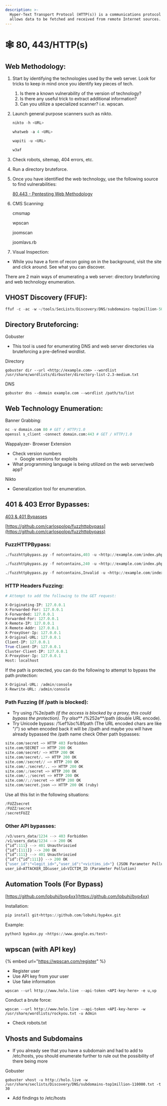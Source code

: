```yaml
---
description: >-
  Hyper-Text Transport Protocol (HTTP(s)) is a communications protocol that
  allows data to be fetched and received from remote Internet sources.
---
```


# 🕸 80, 443/HTTP(s)

## Web Methodology:

1. Start by identifying the technologies used by the web server. Look for tricks to keep in mind once you identify key pieces of tech.
   1. Is there a known vulnerability of the version of technology?
   2. Is there any useful trick to extract additional information?
   3. Can you utilize a specialized scanner? i.e. wpscan.
2.  Launch general purpose scanners such as nikto.

    ```python
    nikto -h <URL>

    whatweb -a 4 <URL>

    wapiti -u <URL>

    w3af
    ```
3. Check robots, sitemap, 404 errors, etc.
4. Run a directory bruteforce.
5.  Once you have identified the web technology, use the following source to find vulnerabilities:

    [80,443 - Pentesting Web Methodology](https://book.hacktricks.xyz/network-services-pentesting/pentesting-web#web-tech-tricks)
6.  CMS Scanning:

    cmsmap

    wpscan

    joomscan

    joomlavs.rb
7. Visual Inspection:

* While you have a form of recon going on in the background, visit the site and click around. See what you can discover.

There are 2 main ways of enumerating a web server: directory bruteforcing and web technology enumeration.

## VHOST Discovery (FFUF):

```python
ffuf -c -ac -w ~/tools/SecLists/Discovery/DNS/subdomains-top1million-5000.txt -H 'Host: Fuzz.forget.htb' -u <http://forge.htb>
```

## Directory Bruteforcing:

Gobuster

* This tool is used for enumerating DNS and web server directories via bruteforcing a pre-defined wordlist.

Directory

```
gobuster dir --url <http://example.com> --wordlist /usr/share/wordlists/dirbuster/directory-list-2.3-medium.txt
```

DNS

```
gobuster dns --domain example.com --wordlist /path/to/list
```

## Web Technology Enumeration:

Banner Grabbing:

```python
nc -v domain.com 80 # GET / HTTP/1.0
openssl s_client -connect domain.com:443 # GET / HTTP/1.0
```

Wappalyzer- Browser Extension

* Check version numbers
  * Google versions for exploits
* What programming language is being utilized on the web server/web app?

Nikto

* Generalization tool for enumeration.

## 401 & 403 Error Bypasses:

[403 & 401 Bypasses](https://book.hacktricks.xyz/network-services-pentesting/pentesting-web/403-and-401-bypasses)

[https://github.com/carlospolop/fuzzhttpbypass](https://github.com/carlospolop/fuzzhttpbypass)

### FuzzHTTPBypass:

```python
./fuzzhttpbypass.py -f notcontains,403 -u <http://example.com/index.php>

./fuzzhttpbypass.py -f notcontains,240 -u <http://example.com/index.php>

./fuzzhttpbypass.py -f notcontains,Invalid -u <http://example.com/index.php>
```

### HTTP Headers Fuzzing:

```python
# Attempt to add the following to the GET request:

X-Originating-IP: 127.0.0.1
X-Forwarded-For: 127.0.0.1
X-Forwarded: 127.0.0.1
Forwarded-For: 127.0.0.1
X-Remote-IP: 127.0.0.1
X-Remote-Addr: 127.0.0.1
X-ProxyUser-Ip: 127.0.0.1
X-Original-URL: 127.0.0.1
Client-IP: 127.0.0.1
True-Client-IP: 127.0.0.1
Cluster-Client-IP: 127.0.0.1
X-ProxyUser-Ip: 127.0.0.1
Host: localhost
```

If the path is protected, you can do the following to attempt to bypass the path protection:

```python
X-Original-URL: /admin/console
X-Rewrite-URL: /admin/console
```

### Path Fuzzing (If /path is blocked):

* Try using /%2e/path _(if the access is blocked by a proxy, this could bypass the protection). Try also_\*\* /%252e\*\*/path (double URL encode).
* Try Unicode bypass: /%ef%bc%8fpath (The URL encoded chars are like "/") so when encoded back it will be //path and maybe you will have already bypassed the /path name check Other path bypasses:

```python
site.com/secret –> HTTP 403 Forbidden
site.com/SECRET –> HTTP 200 OK
site.com/secret/ –> HTTP 200 OK
site.com/secret/. –> HTTP 200 OK
site.com//secret// –> HTTP 200 OK
site.com/./secret/.. –> HTTP 200 OK
site.com/;/secret –> HTTP 200 OK
site.com/.;/secret –> HTTP 200 OK
site.com//;//secret –> HTTP 200 OK
site.com/secret.json –> HTTP 200 OK (ruby)
```

Use all this list in the following situations:

```python
/FUZZsecret
/FUZZ/secret
/secretFUZZ
```

### Other API bypasses:

```python
/v3/users_data/1234 --> 403 Forbidden
/v1/users_data/1234 --> 200 OK
{“id”:111} --> 401 Unauthriozied
{“id”:[111]} --> 200 OK
{“id”:111} --> 401 Unauthriozied
{“id”:{“id”:111}} --> 200 OK
{"user_id":"<legit_id>","user_id":"<victims_id>"} (JSON Parameter Pollution)
user_id=ATTACKER_ID&user_id=VICTIM_ID (Parameter Pollution)
```

## Automation Tools (For Bypass)

[https://github.com/lobuhi/byp4xx](https://github.com/lobuhi/byp4xx)

Installation:

```python
pip install git+https://github.com/lobuhi/byp4xx.git
```

Example:

```python
python3 byp4xx.py <https://www.google.es/test>
```

## wpscan (with API key)

{% embed url="https://wpscan.com/register" %}

* Register user
* Use API key from your user
* Use fake information

```
wpscan --url http://www.holo.live --api-token <API-key-here> -e u,vp
```

Conduct a brute force:

```
wpscan --url http://www.holo.live --api-token <API-key-here> -w /usr/share/wordlists/rockyou.txt -u Admin
```

* Check robots.txt

## Vhosts and Subdomains

* If you already see that you have a subdomain and had to add to /etc/hosts, you should enumerate further to rule out the possibility of there being more

Gobuster

```
gobuster vhost -u http://holo.live -w /usr/share/seclists/Discovery/DNS/subdomains-top1million-110000.txt -t 30
```

* Add findings to /etc/hosts
